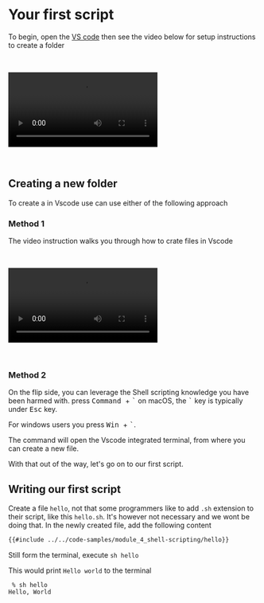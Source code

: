 # Your first script

To begin, open the [VS code](./../tools/vs-code.md) then see the video below for
setup instructions to create a folder

<video  controls src="../../assets/using-vs-code/using-vscode.mp4" style=" margin:2rem 0">
</video>

## Creating a new folder

To create a in Vscode use can use either of the following approach

### Method 1

The video instruction walks you through how to crate files in Vscode

<video  controls src="../../assets/using-vs-code/vs-code-new-file.mp4" style=" margin:2rem 0">
</video>

### Method 2

On the flip side, you can leverage the Shell scripting knowledge you have been
harmed with. press <kbd> Command </kbd> + <kbd> \`</kbd> on macOS, the <kbd>
\`</kbd> key is typically under <kbd> Esc</kbd> key.

For windows users you press <kbd> Win </kbd> + <kbd> \`</kbd>.

The command will open the Vscode integrated terminal, from where you can create
a new file.

With that out of the way, let's go on to our first script.

## Writing our first script

Create a file `hello`, not that some programmers like to add `.sh` extension to
their script, like this `hello.sh`. It's however not necessary and we wont be
doing that. In the newly created file, add the following content

```sh
{{#include ../../code-samples/module_4_shell-scripting/hello}}
```

Still form the terminal, execute `sh hello`

This would print `Hello world` to the terminal

```
 % sh hello 
Hello, World
```
